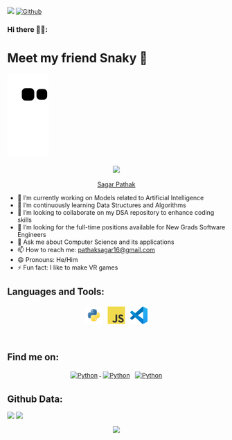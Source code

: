 ![](https://visitor-badge.laobi.icu/badge?page_id=devops-sagar.devops-sagar)
[![Github](https://img.shields.io/github/followers/devops-sagar?label=Follow&style=social)](https://github.com/devops-sagar)

### Hi there 👋😃:

<!--
**devops-sagar/devops-sagar** is a ✨ _special_ ✨ repository because its `README.md` (this file) appears on your GitHub profile.

Here are some ideas to get you started: -->

# Meet my friend Snaky 🐍
![snake gif](https://github.com/devops-sagar/devops-sagar/blob/output/github-contribution-grid-snake.svg)
<p align="center">
<img src="https://user-images.githubusercontent.com/54584388/221480646-20a1f76e-77d0-4865-b18f-317d6ee6fd0c.gif" style="vertical-align:top; margin:4px">
</p>

<p align="center">
  <a href="https://devops-sagar.github.io/portfolio">Sagar Pathak</a>
</p>  

- 🔭 I’m currently working on Models related to Artificial Intelligence
- 🌱 I’m continuously learning Data Structures and Algorithms
- 👯 I’m looking to collaborate on my DSA repository to enhance coding skills
- 🤔 I’m looking for the full-time positions available for New Grads Software Engineers
- 💬 Ask me about Computer Science and its applications
- 📫 How to reach me: pathaksagar16@gmail.com
- 😄 Pronouns: He/Him
- ⚡ Fun fact: I like to make VR games


## Languages and Tools:
<p align="center">
<img src="https://raw.githubusercontent.com/github/explore/80688e429a7d4ef2fca1e82350fe8e3517d3494d/topics/python/python.png" alt="Python" height="40" style="vertical-align:top; margin:4px">
<img src="https://raw.githubusercontent.com/github/explore/80688e429a7d4ef2fca1e82350fe8e3517d3494d/topics/javascript/javascript.png" alt="Javascript" height="40" style="vertical-align:top; margin:4px">
<img src="https://raw.githubusercontent.com/github/explore/80688e429a7d4ef2fca1e82350fe8e3517d3494d/topics/visual-studio-code/visual-studio-code.png" alt="VS Code" height="40" style="vertical-align:top; margin:4px">
</p>

<br />

## Find me on:
<p align="center">
 <a href="https://www.sagarpathak.com" target="_blank" rel="noopener noreferrer"> <img src="https://upload.wikimedia.org/wikipedia/en/6/6b/Terrestrial_globe.svg" alt="Python" height="40" style="vertical-align:top; margin:4px"> </a>
 <a href="https://www.linkedin.com/in/sagar097" target="_blank" rel="noopener noreferrer"> <img src="https://www.logo.wine/a/logo/LinkedIn/LinkedIn-Logo.wine.svg" alt="Python" height="40" style="vertical-align:top; margin:4px"></a>
 <a href="mailto:pathaksagar16@gmail.com"> <img src="https://cdn0.iconfinder.com/data/icons/lumin-social-media-icons/512/Gmail-512.png" alt="Python" height="40" style="vertical-align:top; margin:4px"></a>
</p>

## Github Data:
<!-- ![GitHub stats](https://github-readme-stats.vercel.app/api?username=devops-sagar&show_icons=true&theme=codeSTACKr)   -->
<p float="left">
  <img src="https://github-readme-stats.vercel.app/api?username=devops-sagar&show_icons=true&theme=codeSTACKr" width="400"/>
  <img src="https://user-images.githubusercontent.com/54584388/221477525-950d86b6-02f1-4b47-a4a0-6d10ae647ed9.gif" width="400" />
</p>

<p align="center">
  <img src="https://user-images.githubusercontent.com/54584388/222298401-aeb1aa3d-c910-4a3c-9edf-5e85bde3f008.gif" />
<!--   <img src="https://user-images.githubusercontent.com/54584388/222294975-cc3f35a0-21ce-4335-b01e-30654779bb24.gif" width="400" />  -->
</p>
